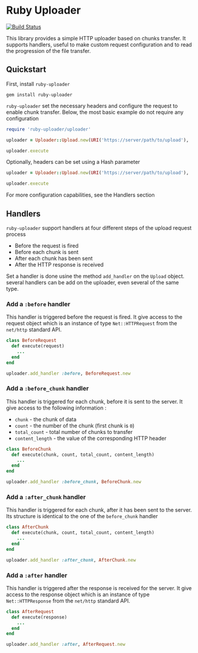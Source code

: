 # Ruby Uploader

[![Build Status](https://api.travis-ci.org/ggiamarchi/ruby-uploader.png?branch=master)](https://travis-ci.org/ggiamarchi/ruby-uploader)

This library provides a simple HTTP uploader based on chunks transfer. It supports handlers,
useful to make custom request configuration and to read the progression of the file transfer.

## Quickstart

First, install `ruby-uploader`

```
gem install ruby-uploader
```

`ruby-uploader` set the necessary headers and configure the request to enable chunk transfer.
Below, the most basic example do not require any configuration

```ruby
require 'ruby-uploader/uploader'

uploader = Uploader::Upload.new(URI('https://server/path/to/upload'), 'myfile.bin')

uploader.execute
```

Optionally, headers can be set using a Hash parameter

```ruby
uploader = Uploader::Upload.new(URI('https://server/path/to/upload'), 'myfile.bin', { 'custom-header' => 'value' })

uploader.execute
```

For more configuration capabilities, see the Handlers section

## Handlers

`ruby-uploader` support handlers at four different steps of the upload request process
* Before the request is fired
* Before each chunk is sent
* After each chunk has been sent
* After the HTTP response is received

Set a handler is done usine the method `add_handler` on the `Upload` object. several handlers
can be add on the uploader, even several of the same type.

### Add a `:before` handler

This handler is triggered before the request is fired. It give access to the request object
which is an instance of type `Net::HTTPRequest` from the `net/http` standard API.

```ruby
class BeforeRequest
  def execute(request)
    ...
  end
end

uploader.add_handler :before, BeforeRequest.new
```

### Add a `:before_chunk` handler

This handler is triggered for each chunk, before it is sent to the server. It give access to the
following information :
* `chunk` - the chunk of data 
* `count` - the number of the chunk (first chunk is `0`)
* `total_count` - total number of chunks to transfer 
* `content_length` - the value of the corresponding HTTP header

```ruby
class BeforeChunk
  def execute(chunk, count, total_count, content_length)
    ...
  end
end

uploader.add_handler :before_chunk, BeforeChunk.new
```

### Add a `:after_chunk` handler

This handler is triggered for each chunk, after it has been sent to the server. Its structure is
identical to the one of the `before_chunk` handler

```ruby
class AfterChunk
  def execute(chunk, count, total_count, content_length)
    ...
  end
end

uploader.add_handler :after_chunk, AfterChunk.new
```

### Add a `:after` handler

This handler is triggered after the response is received for the server. It give access to the
response object which is an instance of type `Net::HTTPResponse` from the `net/http` standard API.

```ruby
class AfterRequest
  def execute(response)
    ...
  end
end

uploader.add_handler :after, AfterRequest.new
```
